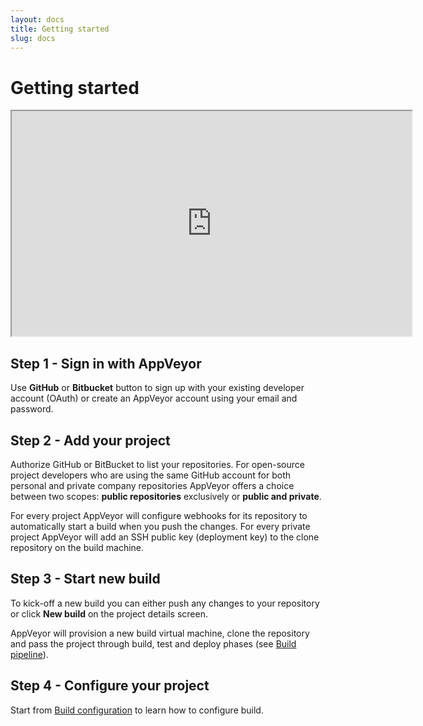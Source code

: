 ```yaml
---
layout: docs
title: Getting started
slug: docs
---
```


# Getting started

<div class="flex-video widescreen">
    <iframe width="640" height="360" src="https://www.youtube.com/embed/e1rVM4_nzWw?rel=0&amp;color=white" allowfullscreen></iframe>
</div>

## Step 1 - Sign in with AppVeyor

Use **GitHub** or **Bitbucket** button to sign up with your existing developer account (OAuth) or create an AppVeyor account using your email and password.



## Step 2 - Add your project

Authorize GitHub or BitBucket to list your repositories. For open-source project developers who are using the same GitHub account for both  personal and private company repositories AppVeyor offers a choice between two scopes: **public repositories** exclusively or **public and private**.

For every project AppVeyor will configure webhooks for its repository to automatically start a build when you push the changes. For every private project AppVeyor will add an SSH public key (deployment key) to the clone repository on the build machine.



## Step 3 - Start new build

To kick-off a new build you can either push any changes to your repository or click **New build** on the project details screen.

AppVeyor will provision a new build virtual machine, clone the repository and pass the project through build, test and deploy phases (see [Build pipeline](/docs/build-configuration#build-pipeline)).




## Step 4 - Configure your project

Start from [Build configuration](/docs/build-configuration) to learn how to configure build.
